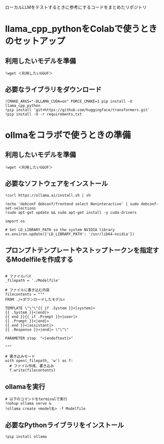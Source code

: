ローカルLLMをテストするときに参考にするコードをまとめたリポジトリ

# llama_cpp_pythonをColabで使うときのセットアップ

## 利用したいモデルを準備

```
!wget ＜利用したいGGUF＞
```

## 必要なライブラリをダウンロード

```
!CMAKE_ARGS="-DLLAMA_CUDA=on" FORCE_CMAKE=1 pip install -U llama_cpp_python
!pip install 'git+https://github.com/huggingface/transformers.git'
!pip install -U -r requirements,txt
```

# ollmaをコラボで使うときの準備

## 利用したいモデルを準備

```
!wget ＜利用したいGGUF＞
```

## 必要なソフトウェアをインストール

```
!curl https://ollama.ai/install.sh | sh

!echo 'debconf debconf/frontend select Noninteractive' | sudo debconf-set-selections
!sudo apt-get update && sudo apt-get install -y cuda-drivers

import os

# Set LD_LIBRARY_PATH so the system NVIDIA library
os.environ.update({'LD_LIBRARY_PATH': '/usr/lib64-nvidia'})

```

## プロンプトテンプレートやストップトークンを指定するModelfileを作成する

```

# ファイルパス
_filepath = './Modelfile'

# ファイルに書き込む内容
filecontents = """
FROM ./<ダウンロードしたモデル>

TEMPLATE \"\"\"{{ if .System }}<|system|>
{{ .System }}<|end|>
{{ end }}{{ if .Prompt }}<|user|>
{{ .Prompt }}<|end|>
{{ end }}<|assistant|>
{{ .Response }}<|end|> \"\"\"

PARAMETER stop  "<|endoftext|>"

"""

# 書き込みモード
with open(_filepath, 'w') as f:
  # ファイル作成、書き込み
  f.write(filecontents)
```

## ollamaを実行

```
# 以下のコマンドをterminalで実行
!nohup ollama serve &
!ollama create <model名> -f Modelfile
```

## 必要なPythonライブラリをインストール

```
!pip install ollama
```

